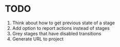 # TODO

1. Think about how to get previous state of a stage
2. Add option to report actions instead of stages
3. Grey stages that have disabled transitions
4. Generate URL to project